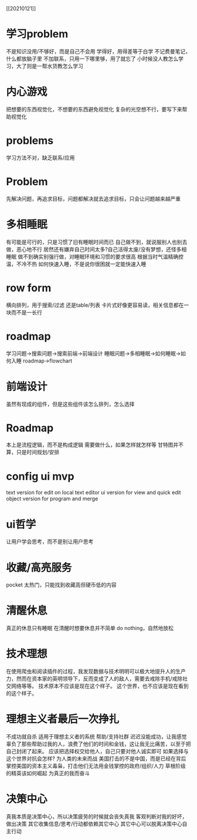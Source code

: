 [[20210121]]
# 学习problem
不是知识没用/不够好，而是自己不会用
	学得好，用得差等于白学
	不记费曼笔记，什么都放脑子里
	不加联系，只用一下哪里够，用了就忘了
小时候没人教怎么学习，大了则是一帮水货教怎么学习
# 内心游戏
把想要的东西视觉化，不想要的东西避免视觉化
复杂的光空想不行，要写下来帮助视觉化
# problems
学习方法不对，缺乏联系/应用
# Problem
先解决问题，再追求目标，问题都解决就去追求目标，只会让问题越来越严重
# 多相睡眠
有可能是可行的，只是习惯了旧有睡眠时间而已
自己做不到，就说服别人也别去做，恶心地不行
居然还有嫌弃自己时间太多?自己活得太废/没有梦想，还怪多相睡眠
做不到确实别强行做，对睡眠环境和习惯的要求很高
根据当时气温精确控温，不冷不热
如何快速入睡，不是说你很困就一定能快速入睡
# row form
横向排列，用于搜索/过滤
还是table/列表
卡片式好像更容易读，相关信息都在一块而不是一长行
# roadmap
学习问题→搜索问题→搜索前端→前端设计
睡眠问题→多相睡眠→如何睡眠→如何入睡
roadmap→flowchart
# 前端设计
虽然有现成的组件，但是这些组件该怎么排列，怎么选择
# Roadmap
本上是流程逻辑，而不是构成逻辑
需要做什么，如果怎样就怎样等
甘特图并不算，只是时间规划/安排
# config ui mvp
text version for edit on local text editor
ui version for view and quick edit
object version for program and merge
# ui哲学
让用户学会思考，而不是别让用户思考
# 收藏/高亮服务
pocket 太热门，只能找到收藏高但硬币低的内容
# 清醒休息
真正的休息只有睡眠
在清醒时想要休息并不简单
do nothing，自然地放松
# 技术理想
在使用爬虫和阅读插件的过程，我发现数据与技术明明可以极大地提升人的生产力，然而在资本家的英明领导下，反而变成了人的敌人，需要去戒除手机/戒除社交网络等等。
技术原本不应该是现在这个样子。
这个世界，也不应该是现在看到的这个样子。
# 理想主义者最后一次挣扎
不成功就自杀
适用于理想主义者的系统
帮助/支持社群
	迟迟没能成功，让我感觉辜负了那些帮助过我的人，浪费了他们的时间和金钱，这让我无比痛苦，以至于把自己封闭了起来。
	应该把选择权交给他人，自己只要对他人诚实即可
如果选择与这个世界对抗会怎样?
为人类的未来而战
	美国打击的不是中国，而是已经在背后掌控美国的资本主义毒枭，打击他们无法用金钱掌控的政府/组织/人力
草根阶级的精英该如何崛起
为真正的我而奋斗
# 决策中心
真我本质是决策中心，所以决策疲劳的时候就会丧失真我
客观判断对我的好坏，做出决策
其它收集信息/思考/行动都依赖其它中心
其它中心可以脱离决策中心自主行动